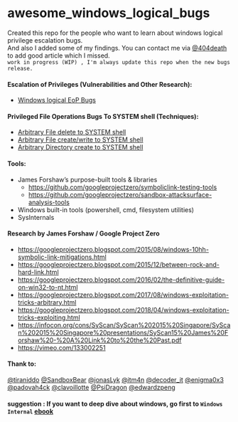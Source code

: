 # awesome_windows_logical_bugs
Created this repo for the people who want to learn about windows logical privilege escalation bugs. <br>And also I added some of my findings. You can contact me via [@404death](https://twitter.com/404death) to add good article which I missed. <br> 
`work in progress (WIP) , I'm always update this repo when the new bugs release.`
<br>

#### Escalation of Privileges (Vulnerabilities and Other Research): 
* [Windows logical EoP Bugs](https://github.com/sailay1996/awesome_windows_logical_bugs/blob/master/learning_note_bookmarks.txt)


#### Privileged File Operations Bugs To SYSTEM shell (Techniques):
* [Arbitrary File delete to SYSTEM shell](https://github.com/sailay1996/awesome_windows_logical_bugs/blob/master/dir_delete2system.txt)
* [Arbitrary File create/write to SYSTEM shell](https://github.com/sailay1996/awesome_windows_logical_bugs/blob/master/FileWrite2system.txt)
* [Arbitrary Directory create to SYSTEM shell](https://github.com/sailay1996/awesome_windows_logical_bugs/blob/master/dir_create2system.txt)
#### Tools: 
* James Forshaw’s purpose-built tools & libraries
  * https://github.com/googleprojectzero/symboliclink-testing-tools
  * https://github.com/googleprojectzero/sandbox-attacksurface-analysis-tools
* Windows built-in tools (powershell, cmd, filesystem utilities) 
* SysInternals


#### Research by James Forshaw / Google Project Zero 

* https://googleprojectzero.blogspot.com/2015/08/windows-10hh-symbolic-link-mitigations.html 
* https://googleprojectzero.blogspot.com/2015/12/between-rock-and-hard-link.html 
* https://googleprojectzero.blogspot.com/2016/02/the-definitive-guide-on-win32-to-nt.html 
* https://googleprojectzero.blogspot.com/2017/08/windows-exploitation-tricks-arbitrary.html 
* https://googleprojectzero.blogspot.com/2018/04/windows-exploitation-tricks-exploiting.html 
* https://infocon.org/cons/SyScan/SyScan%202015%20Singapore/SyScan%202015%20Singapore%20presentations/SyScan15%20James%20Forshaw%20-%20A%20Link%20to%20the%20Past.pdf 
* https://vimeo.com/133002251

#### Thank to:  
[@tiraniddo](https://twitter.com/tiraniddo)
[@SandboxBear](https://twitter.com/SandboxBear)
[@jonasLyk](https://twitter.com/jonasLyk)
[@itm4n](https://twitter.com/itm4n)
[@decoder_it](https://twitter.com/decoder_it)
[@enigma0x3](https://twitter.com/enigma0x3)
[@padovah4ck](https://twitter.com/padovah4ck)
[@clavoillotte](https://twitter.com/clavoillotte)
[@PsiDragon](https://twitter.com/PsiDragon)
[@edwardzpeng](https://twitter.com/edwardzpeng)

#### suggestion : If you want to deep dive about windows, go first to `Windows Internal` [ebook](https://www.microsoftpressstore.com/store/windows-internals-part-1-system-architecture-processes-9780735684188)




